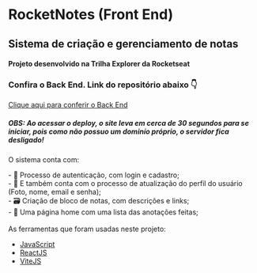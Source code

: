 <h1>RocketNotes (Front End)</h1>
<h2>Sistema de criação e gerenciamento de notas</h2>
<h4>Projeto desenvolvido na Trilha Explorer da Rocketseat</h4>
<h3>Confira o Back End. Link do repositório abaixo 👇</h3>

<a href="https://github.com/KaikeRochaDev/rocketnotes-api" target="_blank">Clique aqui para conferir o Back End</a>
<h5><strong>OBS</strong>: Ao acessar o deploy, o site leva em cerca de 30 segundos para se iniciar, pois como não possuo um dominío próprio, o servidor fica desligado!</h5>

<p>O sistema conta com: </p> 
- 📝 Processo de autenticação, com login e cadastro; <br>
- 📝 E também conta com o processo de atualização do perfil do usuário (Foto, nome, email e senha); <br>
- 🗃 Criação de bloco de notas, com descrições e links; <br>
- 🏢 Uma página home com uma lista das anotações feitas; <br>

<br>
As ferramentas que foram usadas neste projeto:

- [JavaScript](https://developer.mozilla.org/pt-BR/docs/Web/JavaScript)
- [ReactJS](https://pt-br.reactjs.org/)
- [ViteJS](https://vitejs.dev/)



